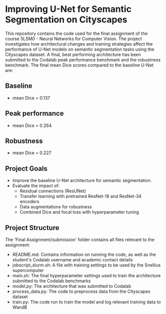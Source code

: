 # Improving U-Net for Semantic Segmentation on Cityscapes

This repository contains the code used for the final assignment of the course 5LSM0 - Neural Networks for Computer Vision. The project investigates how architectural changes and training strategies affect the performance of U-Net models on semantic segmentation tasks using the Cityscapes dataset. A final, best performing architecture has been submitted to the Codalab peak performance benchmark and the robustness benchmark. The final mean Dice scores compared to the baseline U-Net are:

## Baseline
- mean Dice = 0.137

## Peak performance
- mean Dice = 0.264
  
## Robustness
- mean Dice = 0.227

## Project Goals

- Improve the baseline U-Net architecture for semantic segmentation.
- Evaluate the impact of:
  - Residual connections (ResUNet)
  - Transfer learning with pretrained ResNet-18 and ResNet-34 encoders
  - Data augmentations for robustness
  - Combined Dice and focal loss with hyperparameter tuning

## Project Structure
The 'Final Assignment/submission' folder contains all files relevant to the assignment:
- README.md: Contains information on running the code, as well as the student's Codalab username and academic contact details
- jobscript_slurm.sh: A file with training settings to be used by the Snellius supercomputer
- main.sh: The final hyperparameter settings used to train the architecture submitted to the Codalab benchmarks
- model.py: The architecture that was submitted to Codalab
- process_data.py: The code to preprocess data from the Cityscapes dataset
- train.py: The code run to train the model and log relevant training data to WandB


